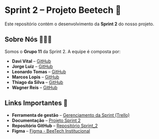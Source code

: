 # Sprint 2 – Projeto Beetech 🐝

Este repositório contém o desenvolvimento da **Sprint 2** do nosso projeto.


## Sobre Nós 👨🏽‍💻

Somos o **Grupo 11** da Sprint 2. A equipe é composta por:

- **Davi Vital** – [GitHub](https://github.com/DaviSPTECH)  
- **Jorge Luiz** – [GitHub](https://github.com/Jorglcs)  
- **Leonardo Tomas** – [GitHub](https://github.com/LeonardoTomas-creator)  
- **Marcos Lopis** – [GitHub](https://github.com/MarcosPereira00)  
- **Thiago da Silva** – [GitHub](https://github.com/Tiago-santos1)
- **Wagner Reis** – [GitHub](https://github.com/WagnerRSBronstein)  


## Links Importantes 🔗

- **Ferramenta de gestão** –  [Gerenciamento da Sprint (Trello)](<https://trello.com/invite/b/68a233ce4687566a9c5cd02a/ATTI3b5e5da7c5aa8ad0b5fd3f96d036974c6C393060/beetech>)  
- **Documentação** –  [Projeto Sprint 2](https://bandteccom-my.sharepoint.com/:w:/g/personal/leonardo_fsilva_sptech_school/EWWvpNrbHUJNtuZFy-leqzYBCIYSkdmkj1lUV_vxOmMOOw?e=l1GWVa)  
- **Repositório GitHub** –  [Repositório Sprint_2](https://github.com/Beetech-SPtech/Sprint_2)
-  **Figma** –  [Figma - BeeTech Institucional](https://www.figma.com/design/R1XHmsodfkaj9o4vuiF2vt/BeeTech-Institucional?node-id=0-1&t=SBraENryqxWmj0iM-0)  

